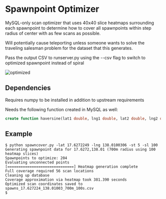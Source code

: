 # Spawnpoint Optimizer

MySQL-only scan optimizer that uses 40x40 slice heatmaps surrounding each spawnpoint to determine how to cover all spawnpoints within step radius of center with as few scans as possible.

Will potentially cause teleporting unless someone wants to solve the traveling salesman problem for the dataset that this generates.

Pass the output CSV to runserver.py using the --csv flag to switch to optimized spawnpoint instead of spiral

![optimized](http://i.imgur.com/Gc0y2zL.png)

## Dependencies

Requires numpy to be installed in addition to upstream requirements

Needs the following function created in MySQL as well:

```sql
create function haversine(lat1 double, lng1 double, lat2 double, lng2 double) returns double deterministic return 12756274 * asin(sqrt(0.5 - cos((lat2 - lat1) * 0.017453292519943295) / 2 + cos(lat1 * 0.017453292519943295) * cos(lat2 * 0.017453292519943295) * (1 - cos((lng2 - lng1) * 0.017453292519943295)) / 2));
```

## Example

    $ python spawncover.py -lat 17.6272249 -lng 138.0100306 -st 5 -sl 100
    Generating spawnpoint data for 17.6272,138.01 (700m radius using 100 heatmap slices)
    Spawnpoints to optimize: 204
    Evaluating unconnected points
    [==============================] Heatmap generation complete
    Full coverage required 56 scan locations
    Cleaning up database
    Coverage approximation via heatmap took 381.390 seconds
    Optimized scan coordinates saved to spawns_17.627224_138.01003_700m_100s.csv
    $

